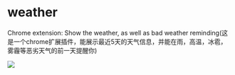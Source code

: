 # weather
Chrome extension: Show the weather, as well as bad weather reminding(这是一个chrome扩展插件，能展示最近5天的天气信息，并能在雨，高温，冰雹，雾霾等恶劣天气的前一天提醒你)


![](https://user-gold-cdn.xitu.io/2018/7/16/164a2bea22afd7e4?w=639&h=560&f=gif&s=1362363)
